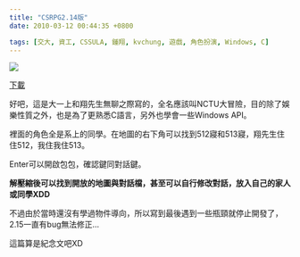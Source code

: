 ```yaml
---
title: "CSRPG2.14版"
date: 2010-03-12 00:44:35 +0800

tags: [交大, 資工, CSSULA, 鍾翔, kvchung, 遊戲, 角色扮演, Windows, C]
---
```


![](/images/slum-area/89_0.jpg)


[下載](http://www.cs.nctu.edu.tw/~whchien/csrpg2.14.rar)



好吧，這是大一上和翔先生無聊之際寫的，全名應該叫NCTU大冒險，目的除了娛樂性質之外，也是為了更熟悉C語言，另外也學會一些Windows API。



裡面的角色全是系上的同學。在地圖的右下角可以找到512寢和513寢，翔先生住住512，我住我住513。



Enter可以開啟包包，確認鍵同對話鍵。



**解壓縮後可以找到開放的地圖與對話檔，甚至可以自行修改對話，放入自己的家人或同學XDD**



不過由於當時還沒有學過物件導向，所以寫到最後遇到一些瓶頸就停止開發了，2.15一直有bug無法修正...



這篇算是紀念文吧XD



&nbsp;


